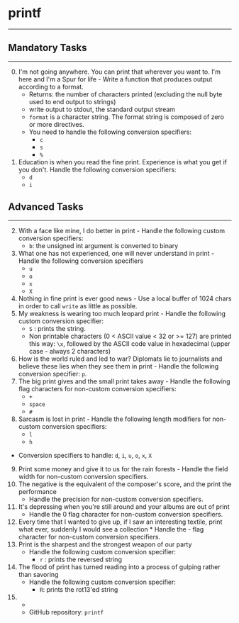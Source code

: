 # printf
***
## Mandatory Tasks ##
***
0. I'm not going anywhere. You can print that wherever you want to. I'm here and I'm a Spur for life - Write a function that produces output according to a format.
    * Returns: the number of characters printed (excluding the null byte used to end output to strings)
    * write output to stdout, the standard output stream
    * `format` is a character string. The format string is composed of zero or more directives. 
    * You need to handle the following conversion specifiers:
        * `c`
        * `s`
        * `%`
1. Education is when you read the fine print. Experience is what you get if you don't. Handle the following conversion specifiers:
    * `d`
    * `i`
## Advanced Tasks ##
***
2. With a face like mine, I do better in print - Handle the following custom conversion specifiers:
    * `b`: the unsigned int argument is converted to binary
3. What one has not experienced, one will never understand in print - Handle the following conversion specifiers
    * `u`
    * `o`
    * `x`
    * `X`
4. Nothing in fine print is ever good news - Use a local buffer of 1024 chars in order to call `write` as little as possible.
5. My weakness is wearing too much leopard print - Handle the following custom conversion specifier:
    * `S` : prints the string.
    * Non printable characters (0 < ASCII value < 32 or >= 127) are printed this way: `\x`, followed by the ASCII code value in hexadecimal (upper case - always 2 characters)
6. How is the world ruled and led to war? Diplomats lie to journalists and believe these lies when they see them in print - Handle the following conversion specifier: `p`.
7. The big print gives and the small print takes away - Handle the following flag characters for non-custom conversion specifiers:
    * `+`
    * `space`
    * `#`
8. Sarcasm is lost in print - Handle the following length modifiers for non-custom conversion specifiers:
    * `l`
    * `h`
* Conversion specifiers to handle: `d`, `i`, `u`, `o`, `x`, `X`
9. Print some money and give it to us for the rain forests - Handle the field width for non-custom conversion specifiers.
10. The negative is the equivalent of the composer's score, and the print the performance
    * Handle the precision for non-custom conversion specifiers.
11. It's depressing when you're still around and your albums are out of print
    * Handle the 0 flag character for non-custom conversion specifiers.
12.  Every time that I wanted to give up, if I saw an interesting textile, print what ever, suddenly I would see a collection
    * Handle the - flag character for non-custom conversion specifiers.
13. Print is the sharpest and the strongest weapon of our party
    * Handle the following custom conversion specifier:
      * `r` : prints the reversed string
14. The flood of print has turned reading into a process of gulping rather than savoring
    * Handle the following custom conversion specifier:
      * `R`: prints the rot13'ed string
15. *
    * GitHub repository: `printf`